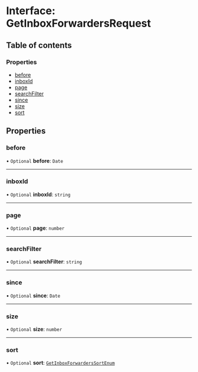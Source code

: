 # Interface: GetInboxForwardersRequest

## Table of contents

### Properties

- [before](GetInboxForwardersRequest.md#before)
- [inboxId](GetInboxForwardersRequest.md#inboxid)
- [page](GetInboxForwardersRequest.md#page)
- [searchFilter](GetInboxForwardersRequest.md#searchfilter)
- [since](GetInboxForwardersRequest.md#since)
- [size](GetInboxForwardersRequest.md#size)
- [sort](GetInboxForwardersRequest.md#sort)

## Properties

### <a id="before" name="before"></a> before

• `Optional` **before**: `Date`

___

### <a id="inboxid" name="inboxid"></a> inboxId

• `Optional` **inboxId**: `string`

___

### <a id="page" name="page"></a> page

• `Optional` **page**: `number`

___

### <a id="searchfilter" name="searchfilter"></a> searchFilter

• `Optional` **searchFilter**: `string`

___

### <a id="since" name="since"></a> since

• `Optional` **since**: `Date`

___

### <a id="size" name="size"></a> size

• `Optional` **size**: `number`

___

### <a id="sort" name="sort"></a> sort

• `Optional` **sort**: [`GetInboxForwardersSortEnum`](../enums/GetInboxForwardersSortEnum.md)
